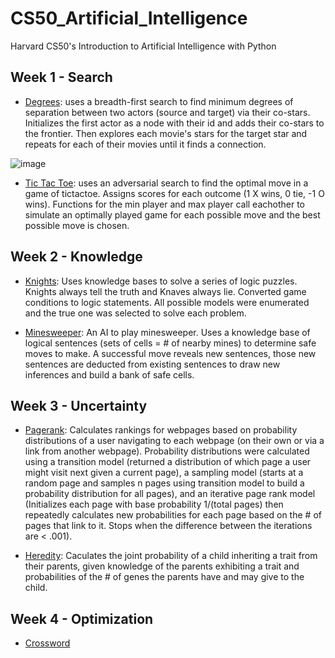 # CS50_Artificial_Intelligence
Harvard CS50's Introduction to Artificial Intelligence with Python

## Week 1 - Search
- [Degrees](https://github.com/JohnZolton/CS50_Artificial_Intelligence/tree/main/Week%201%20-%20Search/degrees): uses a breadth-first search to find minimum degrees of separation between two actors (source and target) via their co-stars. Initializes the first actor as a node with their id and adds their co-stars to the frontier. Then explores each movie's stars for the target star and repeats for each of their movies until it finds a connection. 

![image](https://user-images.githubusercontent.com/102374100/184661261-0cdd9870-0372-48cb-8e4b-855a5dad8ea9.png)

- [Tic Tac Toe](https://github.com/JohnZolton/CS50_Artificial_Intelligence/tree/main/Week%201%20-%20Search/tictactoe): uses an adversarial search to find the optimal move in a game of tictactoe. Assigns scores for each outcome (1 X wins, 0 tie, -1 O wins). Functions for the min player and max player call eachother to simulate an optimally played game for each possible move and the best possible move is chosen.

## Week 2 - Knowledge
- [Knights](https://github.com/JohnZolton/CS50_Artificial_Intelligence/tree/main/Week%202%20-%20Knowledge/knights): Uses knowledge bases to solve a series of logic puzzles. Knights always tell the truth and Knaves always lie. Converted game conditions to logic statements. All possible models were enumerated and the true one was selected to solve each problem.

- [Minesweeper](https://github.com/JohnZolton/CS50_Artificial_Intelligence/tree/main/Week%202%20-%20Knowledge/minesweeper): An AI to play minesweeper. Uses a knowledge base of logical sentences (sets of cells = # of nearby mines) to determine safe moves to make. A successful move reveals new sentences, those new sentences are deducted from existing sentences to draw new inferences and build a bank of safe cells. 

## Week 3 - Uncertainty
- [Pagerank](https://github.com/JohnZolton/CS50_Artificial_Intelligence/tree/main/Week%203%20-%20Uncertainty/pagerank): Calculates rankings for webpages based on probability distributions of a user navigating to each webpage (on their own or via a link from another webpage). Probability distributions were calculated using a transition model (returned a distribution of which page a user might visit next given a current page), a sampling model (starts at a random page and samples n pages using transition model to build a probability distribution for all pages), and an iterative page rank model (Initializes each page with base probability 1/(total pages) then repeatedly calculates new probabilities for each page based on the # of pages that link to it. Stops when the difference between the iterations are < .001).

- [Heredity](https://github.com/JohnZolton/CS50_Artificial_Intelligence/tree/main/Week%203%20-%20Uncertainty/heredity): Caculates the joint probability of a child inheriting a trait from their parents, given knowledge of the parents exhibiting a trait and probabilities of the # of genes the parents have and may give to the child.

## Week 4 - Optimization
- [Crossword](https://github.com/JohnZolton/CS50_Artificial_Intelligence/tree/main/Week%204%20-%20Optimization/crossword)
